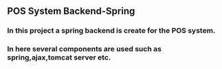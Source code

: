 ## POS System Backend-Spring

### In this project a spring backend is create for the POS system.
### In here several components are used such as spring,ajax,tomcat server etc.